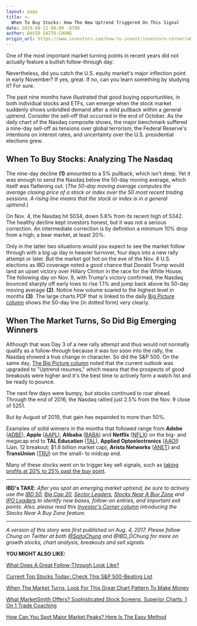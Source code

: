 ```yaml
---
layout: page
title: >-
  When To Buy Stocks: How The New Uptrend Triggered On This Signal
date: 2019-08-12 08:00 -0700
author: DAVID SAITO-CHUNG
origin_url: https://www.investors.com/how-to-invest/investors-corner/when-to-buy-stocks-how-the-new-uptrend-triggered-on-this-change/
---
```


One of the most important market turning points in recent years did not actually feature a bullish follow-through day.

Nevertheless, did you catch the U.S. equity market's major inflection point in early November? If yes, great. If no, can you learn something by studying it? For sure.

The past nine months have illustrated that good buying opportunities, in both individual stocks and ETFs, can emerge when the stock market suddenly shows unbridled demand after a mild pullback within a general uptrend. Consider the sell-off that occurred in the end of October. As the daily chart of the Nasdaq composite shows, the major benchmark suffered a nine-day sell-off as tensions over global terrorism, the Federal Reserve's intentions on interest rates, and uncertainty over the U.S. presidential elections grew.

## When To Buy Stocks: Analyzing The Nasdaq

The nine-day decline **(1)** amounted to a 5% pullback, which isn't deep. Yet it was enough to send the Nasdaq below the 50-day moving average, which itself was flattening out. (_The 50-day moving average computes the average closing price of a stock or index over the 50 most recent trading sessions. A rising line means that the stock or index is in a general uptrend._)

On Nov. 4, the Nasdaq hit 5034, down 5.8% from its recent high of 5342. The healthy decline kept investors honest, but it was not a serious correction. An intermediate correction is by definition a minimum 10% drop from a high; a bear market, at least 20%.

Only in the latter two situations would you expect to see the market follow through with a big up day in heavier turnover, four days into a new rally attempt or later. But the market got hot on the eve of the Nov. 8 U.S. elections as IBD coverage noted a good chance that Donald Trump would land an upset victory over Hillary Clinton in the race for the White House. The following day on Nov. 9, with Trump's victory confirmed, the Nasdaq bounced sharply off early lows to rise 1.1% and jump back above its 50-day moving average **(2)**. Notice how volume soared to the highest level in months **(3)**. The large charts PDF that is linked to the daily [Big Picture column](https://www.investors.com/category/market-trend/the-big-picture/) shows the 50-day line (in dotted form) very clearly.

## When The Market Turns, So Did Big Emerging Winners

Although that was Day 3 of a new rally attempt and thus would not normally qualify as a follow-through because it was too soon into the rally, the Nasdaq showed a true change in character. So did the S&P 500. On the same day, [The Big Picture column](https://www.investors.com/category/market-trend/the-big-picture/) noted that the current outlook was upgraded to "Uptrend resumes," which means that the prospects of good breakouts were higher and it's the best time to actively form a watch list and be ready to pounce.

The next few days were bumpy, but stocks continued to roar ahead. Through the end of 2016, the Nasdaq rallied just 2.5% from the Nov. 9 close of 5251.

But by August of 2019, that gain has expanded to more than 50%.

Examples of solid winners in the months that followed range from **Adobe** ([ADBE](https://research.investors.com/quote.aspx?symbol=ADBE)), **Apple** ([AAPL](https://research.investors.com/quote.aspx?symbol=AAPL)), **Alibaba** ([BABA](https://research.investors.com/quote.aspx?symbol=BABA)) and **Netflix** ([NFLX](https://research.investors.com/quote.aspx?symbol=NFLX)) on the big- and megacap end to **TAL Education** ([TAL](https://research.investors.com/quote.aspx?symbol=TAL)), **Applied Optoelectronics** ([AAOI](https://research.investors.com/quote.aspx?symbol=AAOI)) (Jan. 12 breakout; \$1.8 billion market cap), **Arista Networks** ([ANET](https://research.investors.com/quote.aspx?symbol=ANET)) and **TransUnion** ([TRU](https://research.investors.com/quote.aspx?symbol=TRU)) on the small- to midcap end.

Many of these stocks went on to trigger key sell signals, such as [taking profits at 20% to 25% past the buy point](https://www.investors.com/how-to-invest/investors-corner/how-to-handle-stock-market-expectations/).

---

**IBD's TAKE**: _After you spot an emerging market uptrend, be sure to actively use the [IBD 50](http://research.investors.com/stock-lists/ibd-50/), [Big Cap 20](http://research.investors.com/stock-lists/big-cap-20/), [Sector Leaders](http://research.investors.com/stock-lists/sector-leaders), [Stocks Near A Buy Zone](https://www.investors.com/category/stock-lists/stocks-near-a-buy-zone/) and [IPO Leaders](http://research.investors.com/stock-lists/ipo-leaders/) to identify new bases, follow-on entries, and important exit points. Also, please read this [Investor's Corner column](https://www.investors.com/how-to-invest/investors-corner/want-to-sharpen-your-stock-buys-consult-this-new-ibd-feature/) introducing the Stocks Near A Buy Zone feature._

---

_A version of this story was first published on Aug. 4, 2017. Please follow Chung on Twitter at both [@SaitoChung](https://twitter.com/SaitoChung) and @IBD_DChung for more on growth stocks, chart analysis, breakouts and sell signals._

**YOU MIGHT ALSO LIKE:**

[What Does A Great Follow-Through Look Like?](https://www.investors.com/how-to-invest/investors-corner/the-m-in-can-slim-why-market-direction-is-key-to-winning-in-stocks/)

[Current Top Stocks Today: Check This S&P 500-Beating List](https://www.investors.com/product/leaderboard/?artProdLink=Leaderboard)

[When The Market Turns, Look For This Great Chart Pattern To Make Money](https://www.investors.com/how-to-invest/investors-corner/the-basics-how-to-analyze-a-stocks-cup-with-handle/)

[What MarketSmith Offers? Sophisticated Stock Screens, Superior Charts, 1 On 1 Trade Coaching](https://shop.investors.com/offer/splashresponsive.aspx?id=ms-3weeks)

[How Can You Spot Major Market Peaks? Here Is The Easy Method](https://www.investors.com/how-to-invest/investors-corner/how-do-you-spot-a-major-market-top-easy-look-for-heavy-distribution/)

